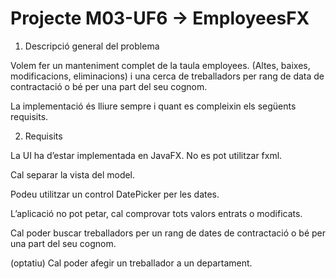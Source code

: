 # Projecte M03-UF6 → EmployeesFX
1. Descripció general del problema


Volem fer un manteniment complet de la taula employees. (Altes, baixes, modificacions, eliminacions) i una cerca de treballadors per rang de data de contractació o bé per una part del seu cognom.

La implementació és lliure sempre i quant es compleixin els següents requisits.

2. Requisits

La UI ha d’estar implementada en JavaFX. No es pot utilitzar fxml.

Cal separar la vista del model.

Podeu utilitzar un control DatePicker per les dates.

L’aplicació no pot petar, cal comprovar tots valors entrats o modificats.

Cal poder buscar treballadors per un rang de dates de contractació o bé per una part del seu cognom.

(optatiu) Cal poder afegir un treballador a un departament.

